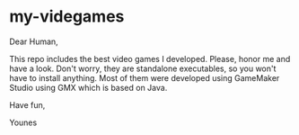 # my-videgames

Dear Human,

This repo includes the best video games I developed. Please, honor me and have a look. Don't worry, they are standalone executables, so you won't have to install anything. Most of them were developed using GameMaker Studio using GMX which is based on Java.

Have fun,

Younes
